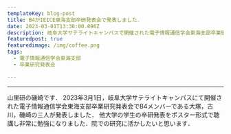 ```yaml
---
templateKey: blog-post
title: B4がIEICE東海支部卒研発表会で発表しました．
date: 2023-03-01T13:30:00.096Z
description: 岐阜大学サテライトキャンパスで開催された電子情報通信学会東海支部卒業研究発表会でB4のメンバーが発表をしてきました．
featuredpost: true
featuredimage: /img/coffee.png
tags:
  - 電子情報通信学会東海支部
  - 卒業研究発表会

---
```


---
山里研の磯崎です．
2023年3月1日，岐阜大学サテライトキャンパスにて開催された電子情報通信学会東海支部卒業研究発表会でB4メンバーである大塚，古川，磯崎の三人が発表しました．
他大学の学生の卒研発表をポスター形式で聴講し非常に勉強になりました．院での研究に活かしたいと思います．

